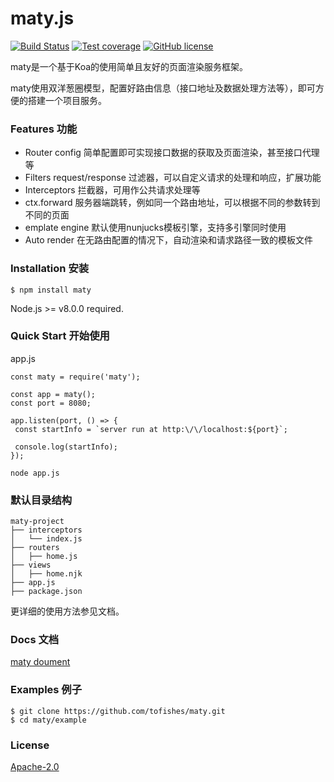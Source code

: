 # maty.js

  [![Build Status][build-image]][build-url]
  [![Test coverage][coveralls-image]][coveralls-url]
  [![GitHub license][license-image]][license-url]


maty是一个基于Koa的使用简单且友好的页面渲染服务框架。

maty使用双洋葱圈模型，配置好路由信息（接口地址及数据处理方法等），即可方便的搭建一个项目服务。

### Features 功能

* Router config 简单配置即可实现接口数据的获取及页面渲染，甚至接口代理等
* Filters request/response 过滤器，可以自定义请求的处理和响应，扩展功能
* Interceptors 拦截器，可用作公共请求处理等
* ctx.forward 服务器端跳转，例如同一个路由地址，可以根据不同的参数转到不同的页面
* emplate engine 默认使用nunjucks模板引擎，支持多引擎同时使用
* Auto render 在无路由配置的情况下，自动渲染和请求路径一致的模板文件

### Installation 安装

`$ npm install maty`

Node.js >= v8.0.0 required.

### Quick Start 开始使用

app.js

```
const maty = require('maty');

const app = maty();
const port = 8080;

app.listen(port, () => {
 const startInfo = `server run at http:\/\/localhost:${port}`;

 console.log(startInfo);
});
```

```
node app.js
```
### 默认目录结构

```
maty-project
├── interceptors
│   └── index.js
├── routers
│   ├── home.js
├── views
│   ├── home.njk
├── app.js
├── package.json
```

更详细的使用方法参见文档。

### Docs 文档

[maty doument](https://tofishes.gitbook.io/maty-js/)

### Examples 例子

```
$ git clone https://github.com/tofishes/maty.git
$ cd maty/example
```

### License

[Apache-2.0](https://github.com/tofishes/maty/blob/master/LICENSE)

[build-image]: https://travis-ci.org/tofishes/maty.svg?branch=master
[build-url]: http://travis-ci.org/tofishes/maty
[coveralls-image]: https://codecov.io/gh/tofishes/maty/branch/master/graph/badge.svg
[coveralls-url]: https://codecov.io/github/tofishes/maty?branch=master
[license-image]: https://img.shields.io/github/license/tofishes/maty.svg
[license-url]: https://github.com/tofishes/maty/blob/master/LICENSE